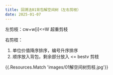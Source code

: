 ```yaml
---
title: 回溯法01背包解空间树（左右剪枝）
date: 2025-01-07
---
```


左剪枝：cw+w\[i]<=W 超重剪枝

右剪枝：

1. 单位价值降序排序，编号升序排序
2. 顺序放入背包，剩余部分放入 <= bestv 剪枝

{{.Resources.Match 'images/01解空间树剪枝.jpg'}}
